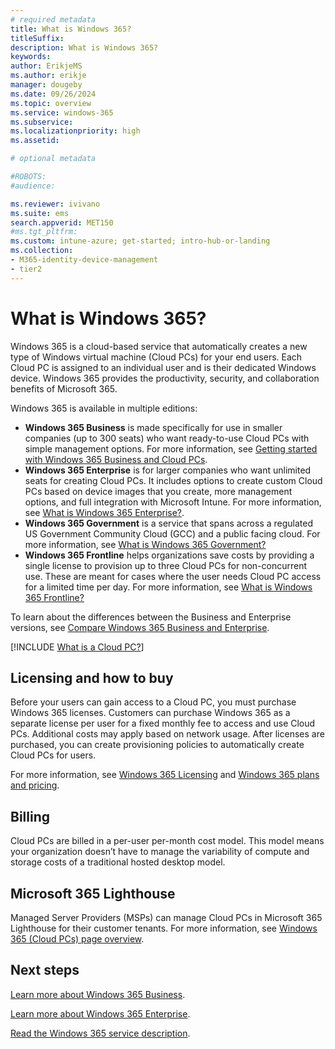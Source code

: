 ```yaml
---
# required metadata
title: What is Windows 365?
titleSuffix:
description: What is Windows 365?
keywords:
author: ErikjeMS  
ms.author: erikje
manager: dougeby
ms.date: 09/26/2024
ms.topic: overview
ms.service: windows-365
ms.subservice:
ms.localizationpriority: high
ms.assetid: 

# optional metadata

#ROBOTS:
#audience:

ms.reviewer: ivivano
ms.suite: ems
search.appverid: MET150
#ms.tgt_pltfrm:
ms.custom: intune-azure; get-started; intro-hub-or-landing
ms.collection:
- M365-identity-device-management
- tier2
---
```


# What is Windows 365?

Windows 365 is a cloud-based service that automatically creates a new type of Windows virtual machine (Cloud PCs) for your end users. Each Cloud PC is assigned to an individual user and is their dedicated Windows device. Windows 365 provides the productivity, security, and collaboration benefits of Microsoft 365.

Windows 365 is available in multiple editions:

- **Windows 365 Business** is made specifically for use in smaller companies (up to 300 seats) who want ready-to-use Cloud PCs with simple management options. For more information, see [Getting started with Windows 365 Business and Cloud PCs](./business/get-started-windows-365-business.md).
- **Windows 365 Enterprise** is for larger companies who want unlimited seats for creating Cloud PCs. It includes options to create custom Cloud PCs based on device images that you create, more management options, and full integration with Microsoft Intune. For more information, see [What is Windows 365 Enterprise?](./enterprise/overview.md).
- **Windows 365 Government** is a service that spans across a regulated US Government Community Cloud (GCC) and a public facing cloud. For more information, see [What is Windows 365 Government?](./enterprise/introduction-windows-365-government.md)
- **Windows 365 Frontline** helps organizations save costs by providing a single license to provision up to three Cloud PCs for non-concurrent use. These are meant for cases where the user needs Cloud PC access for a limited time per day. For more information, see [What is Windows 365 Frontline?](./enterprise/introduction-windows-365-frontline.md)

To learn about the differences between the Business and Enterprise versions, see [Compare Windows 365 Business and Enterprise](business-enterprise-comparison.md).

[!INCLUDE [What is a Cloud PC?](./includes/what-is-cloud-pc.md)]

## Licensing and how to buy

Before your users can gain access to a Cloud PC, you must purchase Windows 365 licenses. Customers can purchase Windows 365 as a separate license per user for a fixed monthly fee to access and use Cloud PCs. Additional costs may apply based on network usage. After licenses are purchased, you can create provisioning policies to automatically create Cloud PCs for users.

For more information, see  [Windows 365 Licensing]( https://www.microsoft.com/licensing/product-licensing/windows-365) and [Windows 365 plans and pricing](https://www.microsoft.com/windows-365/all-pricing?rtc=1).

## Billing

Cloud PCs are billed in a per-user per-month cost model. This model means your organization doesn’t have to manage the variability of compute and storage costs of a traditional hosted desktop model.

## Microsoft 365 Lighthouse

Managed Server Providers (MSPs) can manage Cloud PCs in Microsoft 365 Lighthouse for their customer tenants. For more information, see [Windows 365 (Cloud PCs) page overview](/microsoft-365/lighthouse/m365-lighthouse-win365-page-overview).

<!-- ########################## -->
## Next steps

[Learn more about Windows 365 Business](./business/get-started-windows-365-business.md).

[Learn more about Windows 365 Enterprise](./enterprise/overview.md).

[Read the Windows 365 service description](/office365/servicedescriptions/windows-365-service-description/windows-365-service-description).
